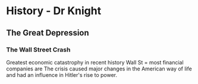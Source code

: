 
# History - Dr Knight

## The Great Depression

### The Wall Street Crash

Greatest economic catastrophy in recent history
Wall St = most financial companies are
The crisis caused major changes in the American way of life and had an influence in Hitler's rise to power.
<!--stackedit_data:
eyJoaXN0b3J5IjpbLTQxOTQ5NDM2NSwtMjAxOTQwMjQ3NywtMT
U4MTk0NDE5MV19
-->
